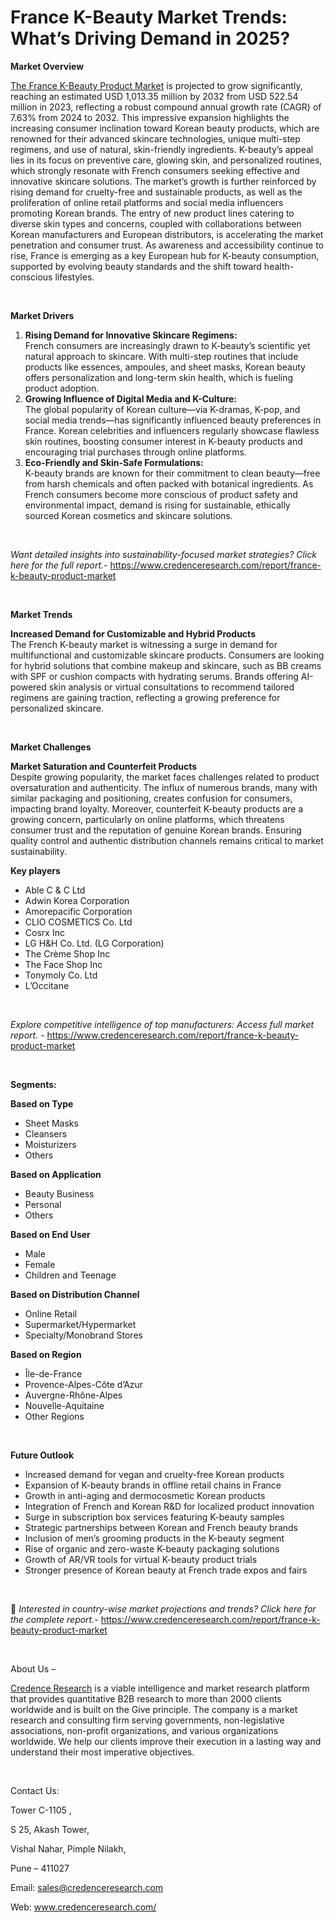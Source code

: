 # France K-Beauty Market Trends: What’s Driving Demand in 2025?


<p><strong>Market Overview</strong></p>
<p><a href="https://www.credenceresearch.com/report/france-k-beauty-product-market">The France K-Beauty Product Market</a> is projected to grow significantly, reaching an estimated USD 1,013.35 million by 2032 from USD 522.54 million in 2023, reflecting a robust compound annual growth rate (CAGR) of 7.63% from 2024 to 2032. This impressive expansion highlights the increasing consumer inclination toward Korean beauty products, which are renowned for their advanced skincare technologies, unique multi-step regimens, and use of natural, skin-friendly ingredients. K-beauty&rsquo;s appeal lies in its focus on preventive care, glowing skin, and personalized routines, which strongly resonate with French consumers seeking effective and innovative skincare solutions. The market&rsquo;s growth is further reinforced by rising demand for cruelty-free and sustainable products, as well as the proliferation of online retail platforms and social media influencers promoting Korean brands. The entry of new product lines catering to diverse skin types and concerns, coupled with collaborations between Korean manufacturers and European distributors, is accelerating the market penetration and consumer trust. As awareness and accessibility continue to rise, France is emerging as a key European hub for K-beauty consumption, supported by evolving beauty standards and the shift toward health-conscious lifestyles.</p>
<p><strong>&nbsp;</strong></p>
<p><strong>Market Drivers</strong></p>
<ol>
<li><strong> Rising Demand for Innovative Skincare Regimens:</strong><br data-start="1424" data-end="1427" /> French consumers are increasingly drawn to K-beauty&rsquo;s scientific yet natural approach to skincare. With multi-step routines that include products like essences, ampoules, and sheet masks, Korean beauty offers personalization and long-term skin health, which is fueling product adoption.</li>
<li data-start="1715" data-end="2101"><strong data-start="1715" data-end="1771"> Growing Influence of Digital Media and K-Culture:</strong><br data-start="1771" data-end="1774" /> The global popularity of Korean culture&mdash;via K-dramas, K-pop, and social media trends&mdash;has significantly influenced beauty preferences in France. Korean celebrities and influencers regularly showcase flawless skin routines, boosting consumer interest in K-beauty products and encouraging trial purchases through online platforms.</li>
<li data-start="2103" data-end="2465"><strong data-start="2103" data-end="2150"> Eco-Friendly and Skin-Safe Formulations:</strong><br data-start="2150" data-end="2153" /> K-beauty brands are known for their commitment to clean beauty&mdash;free from harsh chemicals and often packed with botanical ingredients. As French consumers become more conscious of product safety and environmental impact, demand is rising for sustainable, ethically sourced Korean cosmetics and skincare solutions.</li>
</ol>
<p><strong>&nbsp;</strong></p>
<p><em>Want detailed insights into sustainability-focused market strategies? Click here for the full report.- </em><a href="https://www.credenceresearch.com/report/france-k-beauty-product-market">https://www.credenceresearch.com/report/france-k-beauty-product-market</a></p>
<p>&nbsp;</p>
<p><strong>Market Trends</strong></p>
<p><strong>Increased Demand for Customizable and Hybrid Products</strong><br /> The French K-beauty market is witnessing a surge in demand for multifunctional and customizable skincare products. Consumers are looking for hybrid solutions that combine makeup and skincare, such as BB creams with SPF or cushion compacts with hydrating serums. Brands offering AI-powered skin analysis or virtual consultations to recommend tailored regimens are gaining traction, reflecting a growing preference for personalized skincare.</p>
<p><strong>&nbsp;</strong></p>
<p><strong>Market Challenges</strong></p>
<p><strong>Market Saturation and Counterfeit Products</strong><br data-start="3076" data-end="3079" /> Despite growing popularity, the market faces challenges related to product oversaturation and authenticity. The influx of numerous brands, many with similar packaging and positioning, creates confusion for consumers, impacting brand loyalty. Moreover, counterfeit K-beauty products are a growing concern, particularly on online platforms, which threatens consumer trust and the reputation of genuine Korean brands. Ensuring quality control and authentic distribution channels remains critical to market sustainability.</p>
<p><strong>Key players</strong></p>
<ul>
<li>Able C &amp; C Ltd</li>
<li>Adwin Korea Corporation</li>
<li>Amorepacific Corporation</li>
<li>CLIO COSMETICS Co. Ltd</li>
<li>Cosrx Inc</li>
<li>LG H&amp;H Co. Ltd. (LG Corporation)</li>
<li>The Cr&egrave;me Shop Inc</li>
<li>The Face Shop Inc</li>
<li>Tonymoly Co. Ltd</li>
<li>L&rsquo;Occitane</li>
</ul>
<p>&nbsp;</p>
<p><em>Explore competitive intelligence of top manufacturers: Access full market report. - </em><a href="https://www.credenceresearch.com/report/france-k-beauty-product-market">https://www.credenceresearch.com/report/france-k-beauty-product-market</a></p>
<p>&nbsp;</p>
<p><strong>Segments:</strong></p>
<p><strong>Based on Type</strong></p>
<ul>
<li>Sheet Masks</li>
<li>Cleansers</li>
<li>Moisturizers</li>
<li>Others</li>
</ul>
<p><strong>Based on Application</strong></p>
<ul>
<li>Beauty Business</li>
<li>Personal</li>
<li>Others</li>
</ul>
<p><strong>Based on End User</strong></p>
<ul>
<li>Male</li>
<li>Female</li>
<li>Children and Teenage</li>
</ul>
<p><strong>Based on Distribution Channel</strong></p>
<ul>
<li>Online Retail</li>
<li>Supermarket/Hypermarket</li>
<li>Specialty/Monobrand Stores</li>
</ul>
<p><strong>Based on Region</strong></p>
<ul>
<li>&Icirc;le-de-France</li>
<li>Provence-Alpes-C&ocirc;te d&rsquo;Azur</li>
<li>Auvergne-Rh&ocirc;ne-Alpes</li>
<li>Nouvelle-Aquitaine</li>
<li>Other Regions</li>
</ul>
<p>&nbsp;</p>
<p><strong>Future Outlook </strong></p>
<ul>
<li>Increased demand for vegan and cruelty-free Korean products</li>
<li>Expansion of K-beauty brands in offline retail chains in France</li>
<li>Growth in anti-aging and dermocosmetic Korean products</li>
<li>Integration of French and Korean R&amp;D for localized product innovation</li>
<li>Surge in subscription box services featuring K-beauty samples</li>
<li>Strategic partnerships between Korean and French beauty brands</li>
<li>Inclusion of men&rsquo;s grooming products in the K-beauty segment</li>
<li>Rise of organic and zero-waste K-beauty packaging solutions</li>
<li>Growth of AR/VR tools for virtual K-beauty product trials</li>
<li>Stronger presence of Korean beauty at French trade expos and fairs</li>
</ul>
<p><strong>&nbsp;</strong></p>
<p>📌 <em>Interested in country-wise market projections and trends? Click here for the complete report.- </em><a href="https://www.credenceresearch.com/report/france-k-beauty-product-market">https://www.credenceresearch.com/report/france-k-beauty-product-market</a></p>
<p>&nbsp;</p>
<p>About Us &ndash;</p>
<p><a href="https://www.credenceresearch.com/">Credence Research</a> is a viable intelligence and market research platform that provides quantitative B2B research to more than 2000 clients worldwide and is built on the Give principle. The company is a market research and consulting firm serving governments, non-legislative associations, non-profit organizations, and various organizations worldwide. We help our clients improve their execution in a lasting way and understand their most imperative objectives.</p>
<p>&nbsp;</p>
<p>Contact Us:</p>
<p>Tower C-1105 ,</p>
<p>S 25, Akash Tower,</p>
<p>Vishal Nahar, Pimple Nilakh,</p>
<p>Pune &ndash; 411027</p>
<p>Email: <a href="mailto:sales@credenceresearch.com">sales@credenceresearch.com</a></p>
<p>Web: <a href="http://www.credenceresearch.com/">www.credenceresearch.com/</a></p>
